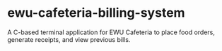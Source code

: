 # ewu-cafeteria-billing-system
A C-based terminal application for EWU Cafeteria to place food orders, generate receipts, and view previous bills.
